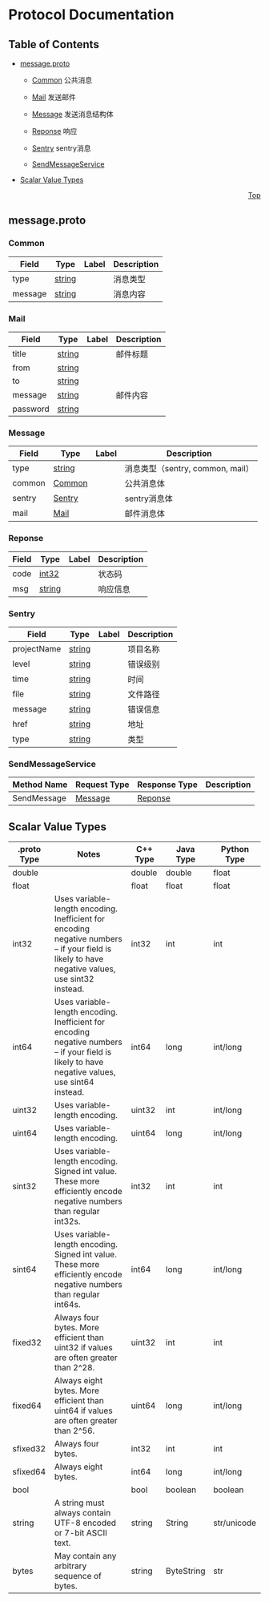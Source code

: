 # Protocol Documentation
<a name="top"></a>

## Table of Contents

- [message.proto](#message.proto)
    - [Common](#protos.Common) 公共消息
    - [Mail](#protos.Mail) 发送邮件
    - [Message](#protos.Message) 发送消息结构体
    - [Reponse](#protos.Reponse) 响应
    - [Sentry](#protos.Sentry) sentry消息
  
  
  
    - [SendMessageService](#protos.SendMessageService)
  

- [Scalar Value Types](#scalar-value-types)



<a name="message.proto"></a>
<p align="right"><a href="#top">Top</a></p>

## message.proto



<a name="protos.Common"></a>

### Common



| Field | Type | Label | Description |
| ----- | ---- | ----- | ----------- |
| type | [string](#string) |  | 消息类型 |
| message | [string](#string) |  | 消息内容 |






<a name="protos.Mail"></a>

### Mail



| Field | Type | Label | Description |
| ----- | ---- | ----- | ----------- |
| title | [string](#string) |  | 邮件标题 |
| from | [string](#string) |  |  |
| to | [string](#string) |  |  |
| message | [string](#string) |  | 邮件内容 |
| password | [string](#string) |  |  |






<a name="protos.Message"></a>

### Message



| Field | Type | Label | Description |
| ----- | ---- | ----- | ----------- |
| type | [string](#string) |  | 消息类型（sentry, common, mail） |
| common | [Common](#protos.Common) |  | 公共消息体 |
| sentry | [Sentry](#protos.Sentry) |  | sentry消息体 |
| mail | [Mail](#protos.Mail) |  | 邮件消息体 |






<a name="protos.Reponse"></a>

### Reponse



| Field | Type | Label | Description |
| ----- | ---- | ----- | ----------- |
| code | [int32](#int32) |  | 状态码 |
| msg | [string](#string) |  | 响应信息 |






<a name="protos.Sentry"></a>

### Sentry



| Field | Type | Label | Description |
| ----- | ---- | ----- | ----------- |
| projectName | [string](#string) |  | 项目名称 |
| level | [string](#string) |  | 错误级别 |
| time | [string](#string) |  | 时间 |
| file | [string](#string) |  | 文件路径 |
| message | [string](#string) |  | 错误信息 |
| href | [string](#string) |  | 地址 |
| type | [string](#string) |  | 类型 |





 

 

 


<a name="protos.SendMessageService"></a>

### SendMessageService


| Method Name | Request Type | Response Type | Description |
| ----------- | ------------ | ------------- | ------------|
| SendMessage | [Message](#protos.Message) | [Reponse](#protos.Reponse) |  |

 



## Scalar Value Types

| .proto Type | Notes | C++ Type | Java Type | Python Type |
| ----------- | ----- | -------- | --------- | ----------- |
| <a name="double" /> double |  | double | double | float |
| <a name="float" /> float |  | float | float | float |
| <a name="int32" /> int32 | Uses variable-length encoding. Inefficient for encoding negative numbers – if your field is likely to have negative values, use sint32 instead. | int32 | int | int |
| <a name="int64" /> int64 | Uses variable-length encoding. Inefficient for encoding negative numbers – if your field is likely to have negative values, use sint64 instead. | int64 | long | int/long |
| <a name="uint32" /> uint32 | Uses variable-length encoding. | uint32 | int | int/long |
| <a name="uint64" /> uint64 | Uses variable-length encoding. | uint64 | long | int/long |
| <a name="sint32" /> sint32 | Uses variable-length encoding. Signed int value. These more efficiently encode negative numbers than regular int32s. | int32 | int | int |
| <a name="sint64" /> sint64 | Uses variable-length encoding. Signed int value. These more efficiently encode negative numbers than regular int64s. | int64 | long | int/long |
| <a name="fixed32" /> fixed32 | Always four bytes. More efficient than uint32 if values are often greater than 2^28. | uint32 | int | int |
| <a name="fixed64" /> fixed64 | Always eight bytes. More efficient than uint64 if values are often greater than 2^56. | uint64 | long | int/long |
| <a name="sfixed32" /> sfixed32 | Always four bytes. | int32 | int | int |
| <a name="sfixed64" /> sfixed64 | Always eight bytes. | int64 | long | int/long |
| <a name="bool" /> bool |  | bool | boolean | boolean |
| <a name="string" /> string | A string must always contain UTF-8 encoded or 7-bit ASCII text. | string | String | str/unicode |
| <a name="bytes" /> bytes | May contain any arbitrary sequence of bytes. | string | ByteString | str |

